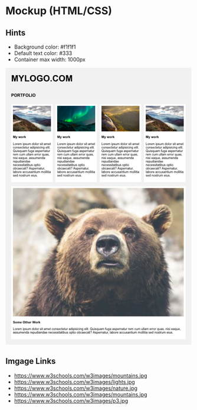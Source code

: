 # Mockup (HTML/CSS)

## Hints

- Background color: #f1f1f1
- Default text color: #333
- Container max width: 1000px

![Mockup](mockup.png)

## Imgage Links

- https://www.w3schools.com/w3images/mountains.jpg
- https://www.w3schools.com/w3images/lights.jpg
- https://www.w3schools.com/w3images/nature.jpg
- https://www.w3schools.com/w3images/mountains.jpg
- https://www.w3schools.com/w3images/p3.jpg
